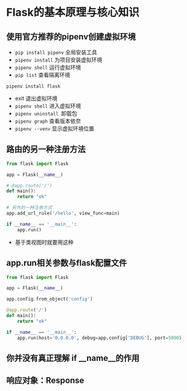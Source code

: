 # Flask的基本原理与核心知识

## 使用官方推荐的pipenv创建虚拟环境

* `pip install pipenv` 全局安装工具
* `pipenv install` 为项目安装虚拟环境
* `pipenv shell` 运行虚拟环境
* `pip list` 查看隔离环境

````
pipenv install flask
````

* exit 退出虚拟环境
* `pipenv shell` 进入虚拟环境
* `pipenv uninstall `卸载包
* `pipenv graph` 查看版本依奈
* `pipenv --venv` 显示虚拟环境位置

## 路由的另一种注册方法

````python
from flask import Flask

app = Flask(__name__)

# @app.route('/')
def main():
    return "ok"

# 另外的一种注册方式
app.add_url_rule('/hello', view_func=main)

if __name__ == '__main__':
    app.run()
````

* 基于类视图时就要用这种

## app.run相关参数与flask配置文件

```python
from flask import Flask

app = Flask(__name__)

app.config.from_object('config')

@app.route('/')
def main():
    return "ok"

if __name__ == '__main__':
    app.run(host='0.0.0.0', debug=app.config['DEBUG'], port=5000)
```



## 你并没有真正理解 if __name__的作用

## 响应对象：Response 









